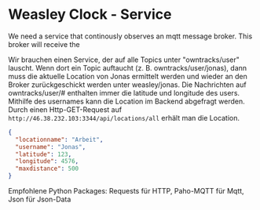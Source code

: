 # Weasley Clock - Service
We need a service that continously observes an mqtt message broker. This broker will receive the 

Wir brauchen einen Service, der auf alle Topics unter "owntracks/user" lauscht. Wenn dort ein Topic auftaucht (z. B. owntracks/user/jonas), dann muss die aktuelle Location von Jonas ermittelt werden und wieder an den Broker zurückgeschickt werden unter weasley/jonas. Die Nachrichten auf owntracks/user/# enthalten immer die latitude und longitude des users. Mithilfe des usernames kann die Location im Backend abgefragt werden. Durch einen Http-GET-Request auf `http://46.38.232.103:3344/api/locations/all` erhält man die Location.

```json
{
  "locationname": "Arbeit",
  "username": "Jonas",
  "latitude": 123,
  "longitude": 4576,
  "maxdistance": 500
}
```
Empfohlene Python Packages: Requests für HTTP, Paho-MQTT für Mqtt, Json für Json-Data